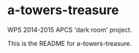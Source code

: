 # a-towers-treasure
WPS 2014-2015 APCS 'dark room' project. 

This is the README for a-towers-treasure.

